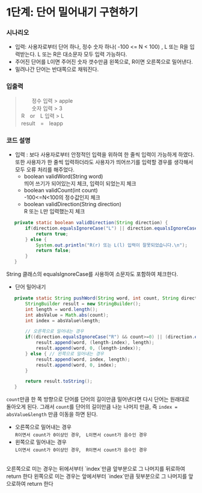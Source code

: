 # 1단계: 단어 밀어내기 구현하기

### 시나리오
* 입력: 사용자로부터 단어 하나, 정수 숫자 하나( -100 <= N < 100) , L 또는 R을 입력받는다. L 또는 R은 대소문자 모두 입력 가능하다. 
* 주어진 단어를 L이면 주어진 숫자 갯수만큼 왼쪽으로, R이면 오른쪽으로 밀어낸다.
* 밀려나간 단어는 반대쪽으로 채워진다.

### 입출력
>　　정수 입력 > apple <br>
>　　숫자 입력 > 3 <br>
>R　or　L 입력 > L <br>
>result　=　leapp

### 코드 설명

* 입력 : 보다 사용자로부터 안정적인 입력을 위하여 한 줄씩 입력이 가능하게 하였다. 또한 사용자가 한 줄씩 입력하더라도
사용자가 띄어쓰기를 입력할 경우를 생각해서 모두 오류 처리를 해주었다. <br>
    * boolean validWord(String word) <br>
    띄어 쓰기가 되어있는지 체크, 입력이 되었는지 체크
    * boolean validCount(int count) <br>
    -100<=N<100의 정수값인지 체크
    * boolean validDirection(String direction) <br>
    R 또는 L만 입력했는지 체크
 ```java
    private static boolean validDirection(String direction) {
        if(direction.equalsIgnoreCase("L") || direction.equalsIgnoreCase("R")) {
            return true;
        } else {
            System.out.println("R(r) 또는 L(l) 입력이 잘못되었습니다.\n");
            return false;
        }
    }
```
String 클래스의 equalsIgnoreCase를 사용하여 소문자도 포함하여 체크한다.
    

* 단어 밀어내기
 ```java
    private static String pushWord(String word, int count, String direction) {
        StringBuilder result = new StringBuilder();
        int length = word.length();
        int absValue = Math.abs(count);
        int index = absValue%length;

        // 오른쪽으로 밀어내는 경우
        if((direction.equalsIgnoreCase("R") && count>=0) || (direction.equalsIgnoreCase("L") && count<0)) {
            result.append(word, (length-index), length);
            result.append(word, 0, (length-index));
        } else { // 왼쪽으로 밀어내는 경우
            result.append(word, index, length);
            result.append(word, 0, index);
        }

        return result.toString();
    }
```
`count`만큼 한 쪽 방향으로 단어를 단어의 길이만큼 밀어낸다면 다시 단어는 원래대로 돌아오게 된다. 그래서 `count`를
단어의 길이만큼 나눈 나머지 만큼, 즉 `index = absValue&length` 만큼 이동을 하면 된다. <br>
* 오른쪽으로 밀어내는 경우<br>
`R이면서 count가 0이상인 경우`,　`L이면서 count가 음수인 경우`
* 왼쪽으로 밀어내는 경우 <br>
`L이면서 count가 0이상인 경우`,　`R이면서 count가 음수인 경우`<br>
<br>
오른쪽으로 미는 경우는 뒤에서부터 `index`만큼 앞부분으로 그 나머지를 뒤로하여 return 한다
왼쪽으로 미는 경우는 앞에서부터 `index`만큼 뒷부분으로 그 나머지를 앞으로하여 return 한다